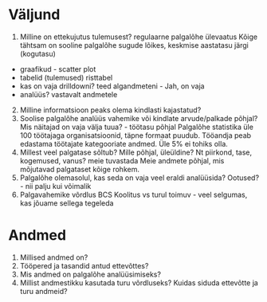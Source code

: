 # Väljund
1.	Milline on ettekujutus tulemusest? regulaarne palgalõhe ülevaatus 
	Kõige tähtsam on sooline palgalõhe sugude lõikes, keskmise aastatasu järgi (kogutasu)
- graafikud - scatter plot
- tabelid (tulemused) risttabel
- kas on vaja drilldowni? teed algandmeteni - Jah, on vaja
- analüüs? vastavalt andmetele
2.	Milline informatsioon peaks olema kindlasti kajastatud? 
3.	Soolise palgalõhe analüüs vahemike või kindlate arvude/palkade põhjal? Mis näitajad on vaja välja tuua? - töötasu põhjal
  Palgalõhe statistika üle 100 töötajaga organisatsioonid, täpne formaat puudub. Tööandja peab edastama töötajate kategooriate andmed. Üle 5% ei tohiks olla.
4.	Millest veel palgatase sõltub? Mille põhjal, üleüldine? Nt piirkond, tase, kogemused, vanus? meie tuvastada
    Meie andmete põhjal, mis mõjutavad palgataset kõige rohkem.
5.	Palgalõhe olemasolul, kas seda on vaja veel eraldi analüüsida? Ootused? - nii palju kui võimalik
6.  Palgavahemike võrdlus BCS Koolitus vs turul toimuv - veel selgumas, kas jõuame sellega tegeleda

# Andmed
1. Millised andmed on?
2. Tööpered ja tasandid antud ettevõttes?
3. Mis andmed on palgalõhe analüüsimiseks?
4. Millist andmestikku kasutada turu võrdluseks? Kuidas siduda ettevõtte ja turu andmeid?
